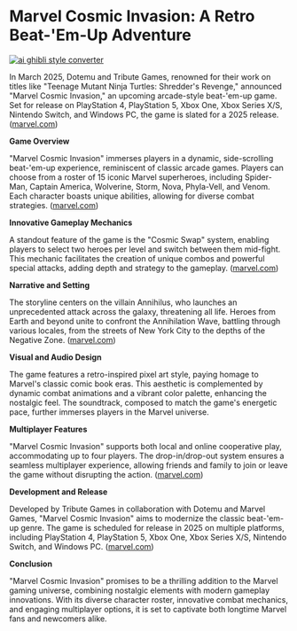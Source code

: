 # Marvel Cosmic Invasion: A Retro Beat-'Em-Up Adventure

[![ai ghibli style converter](https://i.imgur.com/dwt8Y5G.gif)](https://witbeam.net/slzx)

In March 2025, Dotemu and Tribute Games, renowned for their work on titles like "Teenage Mutant Ninja Turtles: Shredder's Revenge," announced "Marvel Cosmic Invasion," an upcoming arcade-style beat-'em-up game. Set for release on PlayStation 4, PlayStation 5, Xbox One, Xbox Series X/S, Nintendo Switch, and Windows PC, the game is slated for a 2025 release. ([marvel.com](https://www.marvel.com/articles/games/marvel-cosmic-invasion-coming-2025-announcement?utm_source=openai))

**Game Overview**

"Marvel Cosmic Invasion" immerses players in a dynamic, side-scrolling beat-'em-up experience, reminiscent of classic arcade games. Players can choose from a roster of 15 iconic Marvel superheroes, including Spider-Man, Captain America, Wolverine, Storm, Nova, Phyla-Vell, and Venom. Each character boasts unique abilities, allowing for diverse combat strategies. ([marvel.com](https://www.marvel.com/articles/games/marvel-cosmic-invasion-coming-2025-announcement?utm_source=openai))

**Innovative Gameplay Mechanics**

A standout feature of the game is the "Cosmic Swap" system, enabling players to select two heroes per level and switch between them mid-fight. This mechanic facilitates the creation of unique combos and powerful special attacks, adding depth and strategy to the gameplay. ([marvel.com](https://www.marvel.com/articles/games/marvel-cosmic-invasion-coming-2025-announcement?utm_source=openai))

**Narrative and Setting**

The storyline centers on the villain Annihilus, who launches an unprecedented attack across the galaxy, threatening all life. Heroes from Earth and beyond unite to confront the Annihilation Wave, battling through various locales, from the streets of New York City to the depths of the Negative Zone. ([marvel.com](https://www.marvel.com/articles/games/marvel-cosmic-invasion-coming-2025-announcement?utm_source=openai))

**Visual and Audio Design**

The game features a retro-inspired pixel art style, paying homage to Marvel's classic comic book eras. This aesthetic is complemented by dynamic combat animations and a vibrant color palette, enhancing the nostalgic feel. The soundtrack, composed to match the game's energetic pace, further immerses players in the Marvel universe.

**Multiplayer Features**

"Marvel Cosmic Invasion" supports both local and online cooperative play, accommodating up to four players. The drop-in/drop-out system ensures a seamless multiplayer experience, allowing friends and family to join or leave the game without disrupting the action. ([marvel.com](https://www.marvel.com/articles/games/marvel-cosmic-invasion-coming-2025-announcement?utm_source=openai))

**Development and Release**

Developed by Tribute Games in collaboration with Dotemu and Marvel Games, "Marvel Cosmic Invasion" aims to modernize the classic beat-'em-up genre. The game is scheduled for release in 2025 on multiple platforms, including PlayStation 4, PlayStation 5, Xbox One, Xbox Series X/S, Nintendo Switch, and Windows PC. ([marvel.com](https://www.marvel.com/articles/games/marvel-cosmic-invasion-coming-2025-announcement?utm_source=openai))

**Conclusion**

"Marvel Cosmic Invasion" promises to be a thrilling addition to the Marvel gaming universe, combining nostalgic elements with modern gameplay innovations. With its diverse character roster, innovative combat mechanics, and engaging multiplayer options, it is set to captivate both longtime Marvel fans and newcomers alike.